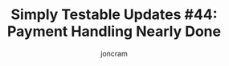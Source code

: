 ---
layout: default
title: "Simply Testable Updates #44: Payment Handling Nearly Done"
author: joncram
newsletter:
    issue_number: 44th
    url: https://us5.campaign-archive1.com/?u=ac75e33d993d2b502e333ddd0&amp;id=2726840fa9
    closing_sentence: Expect the next newsletter a week from now on June 26.
    highlights:
        - This week has been entirely focused on accepting payments for premium plans.
---